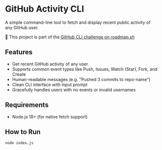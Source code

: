 # GitHub Activity CLI

A simple command-line tool to fetch and display recent public activity of any GitHub user.

📌 This project is part of the [GitHub CLI challenge on roadmap.sh](https://roadmap.sh/projects/github-user-activity)

## Features

- Get recent GitHub activity of any user
- Supports common event types like Push, Issues, Watch (Star), Fork, and Create
- Human-readable messages (e.g. "Pushed 3 commits to repo-name")
- Clean CLI interface with input prompt
- Gracefully handles users with no events or invalid usernames

## Requirements

- Node.js 18+ (for native fetch support)

## How to Run

```bash
node index.js
```
